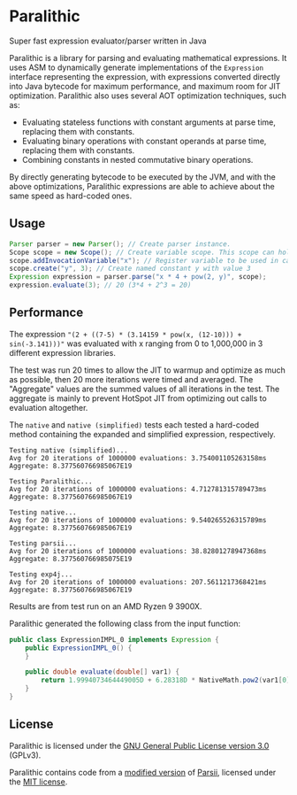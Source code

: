 # Paralithic
Super fast expression evaluator/parser written in Java

Paralithic is a library for parsing and evaluating mathematical expressions. It uses ASM to dynamically
generate implementations of the `Expression` interface representing the expression, with expressions converted directly
into Java bytecode for maximum performance, and maximum room for JIT optimization. Paralithic also uses several AOT
optimization techniques, such as:
* Evaluating stateless functions with constant arguments at parse time, replacing them with constants.
* Evaluating binary operations with constant operands at parse time, replacing them with constants.
* Combining constants in nested commutative binary operations.

By directly generating bytecode to be executed by the JVM, and with the above optimizations, Paralithic expressions are
able to achieve about the same speed as hard-coded ones.

## Usage
```java
Parser parser = new Parser(); // Create parser instance.
Scope scope = new Scope(); // Create variable scope. This scope can hold both constants and invocation variables.
scope.addInvocationVariable("x"); // Register variable to be used in calls to #evaluate. Values are passed in the order they are registered.
scope.create("y", 3); // Create named constant y with value 3
Expression expression = parser.parse("x * 4 + pow(2, y)", scope);
expression.evaluate(3); // 20 (3*4 + 2^3 = 20)
```


## Performance
The expression `"(2 + ((7-5) * (3.14159 * pow(x, (12-10))) + sin(-3.141)))"` was evaluated
with x ranging from 0 to 1,000,000 in 3 different expression libraries.

The test was run 20 times to allow the JIT to warmup and optimize as much as possible,
then 20 more iterations were timed and averaged.
The "Aggregate" values are the summed values of all iterations in the test. The aggregate is mainly
to prevent HotSpot JIT from optimizing out calls to evaluation altogether.

The `native` and `native (simplified)` tests each tested a hard-coded method containing the expanded
and simplified expression, respectively.

```
Testing native (simplified)...
Avg for 20 iterations of 1000000 evaluations: 3.754001105263158ms
Aggregate: 8.377560766985067E19

Testing Paralithic...
Avg for 20 iterations of 1000000 evaluations: 4.712781315789473ms
Aggregate: 8.377560766985067E19

Testing native...
Avg for 20 iterations of 1000000 evaluations: 9.540265526315789ms
Aggregate: 8.377560766985067E19

Testing parsii...
Avg for 20 iterations of 1000000 evaluations: 38.82801278947368ms
Aggregate: 8.377560766985075E19

Testing exp4j...
Avg for 20 iterations of 1000000 evaluations: 207.5611217368421ms
Aggregate: 8.377560766985067E19
```
Results are from test run on an AMD Ryzen 9 3900X.

Paralithic generated the following class from the input function:
```java
public class ExpressionIMPL_0 implements Expression {
    public ExpressionIMPL_0() {
    }

    public double evaluate(double[] var1) {
        return 1.9994073464449005D + 6.28318D * NativeMath.pow2(var1[0]);
    }
}
```

## License
Paralithic is licensed under the 
[GNU General Public License version 3.0](https://www.gnu.org/licenses/gpl-3.0.en.html) (GPLv3).

Paralithic contains code from a [modified version](https://github.com/PolyhedralDev/parsii) of
[Parsii](https://github.com/scireum/parsii), licensed under the [MIT license](https://www.mit.edu/~amini/LICENSE.md).